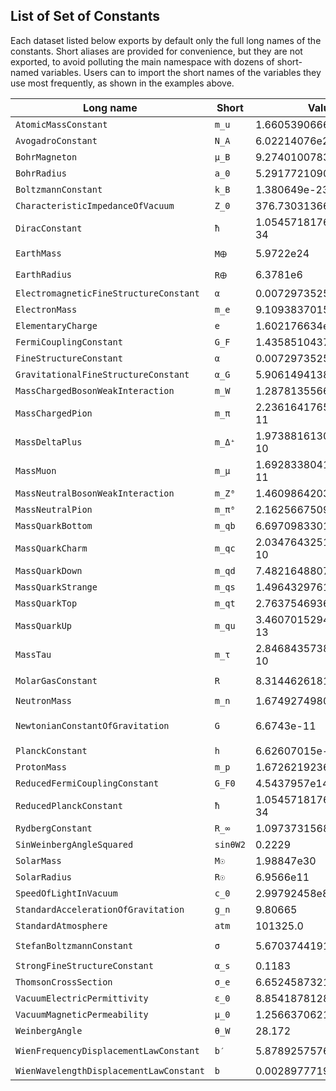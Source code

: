 ## List of Set of Constants

Each dataset listed below exports by default only the full
long names of the constants.  Short aliases are provided for
convenience, but they are not exported, to avoid polluting
the main namespace with dozens of short-named variables.
Users can to import the short names of the variables they
use most frequently, as shown in the examples above.


| Long name | Short | Value | Unit |
| --------- | ----- | ----- | ---- |
| `AtomicMassConstant` | `m_u` | 1.6605390666e-27 | `kg` |
| `AvogadroConstant` | `N_A` | 6.02214076e23 | `mol⁻¹` |
| `BohrMagneton` | `μ_B` | 9.2740100783e-24 | `J T⁻¹` |
| `BohrRadius` | `a_0` | 5.29177210903e-11 | `m` |
| `BoltzmannConstant` | `k_B` | 1.380649e-23 | `J K⁻¹` |
| `CharacteristicImpedanceOfVacuum` | `Z_0` | 376.730313668 | `Ω` |
| `DiracConstant` | `ħ` | 1.0545718176461565e-34 | `J s` |
| `EarthMass` | `M🜨` | 5.9722e24 | `kg` |
| `EarthRadius` | `R🜨` | 6.3781e6 | `m` |
| `ElectromagneticFineStructureConstant` | `α` | 0.0072973525693 |  |
| `ElectronMass` | `m_e` | 9.1093837015e-31 | `kg` |
| `ElementaryCharge` | `e` | 1.602176634e-19 | `C` |
| `FermiCouplingConstant` | `G_F` | 1.435851043785878e-62 | `J m³` |
| `FineStructureConstant` | `α` | 0.0072973525693 |  |
| `GravitationalFineStructureConstant` | `α_G` | 5.906149413805094e-39 |  |
| `MassChargedBosonWeakInteraction` | `m_W` | 1.2878135566428598e-8 | `kg` |
| `MassChargedPion` | `m_π` | 2.2361641765626725e-11 | `kg` |
| `MassDeltaPlus` | `m_Δ⁺` | 1.9738816130879998e-10 | `kg` |
| `MassMuon` | `m_μ` | 1.6928338041249804e-11 | `kg` |
| `MassNeutralBosonWeakInteraction` | `m_Z⁰` | 1.460986420305384e-8 | `kg` |
| `MassNeutralPion` | `m_π⁰` | 2.162566750920912e-11 | `kg` |
| `MassQuarkBottom` | `m_qb` | 6.69709833012e-10 | `kg` |
| `MassQuarkCharm` | `m_qc` | 2.0347643251799998e-10 | `kg` |
| `MassQuarkDown` | `m_qd` | 7.482164880779999e-13 | `kg` |
| `MassQuarkStrange` | `m_qs` | 1.496432976156e-11 | `kg` |
| `MassQuarkTop` | `m_qt` | 2.7637546936499998e-8 | `kg` |
| `MassQuarkUp` | `m_qu` | 3.4607015294399996e-13 | `kg` |
| `MassTau` | `m_τ` | 2.8468435738892393e-10 | `kg` |
| `MolarGasConstant` | `R` | 8.31446261815324 | `J K⁻¹ mol⁻¹` |
| `NeutronMass` | `m_n` | 1.67492749804e-27 | `kg` |
| `NewtonianConstantOfGravitation` | `G` | 6.6743e-11 | `m³ kg⁻¹ s⁻²` |
| `PlanckConstant` | `h` | 6.62607015e-34 | `J s` |
| `ProtonMass` | `m_p` | 1.67262192369e-27 | `kg` |
| `ReducedFermiCouplingConstant` | `G_F0` | 4.5437957e14 | `J⁻²` |
| `ReducedPlanckConstant` | `ħ` | 1.0545718176461565e-34 | `J s` |
| `RydbergConstant` | `R_∞` | 1.097373156816e7 | `m⁻¹` |
| `SinWeinbergAngleSquared` | `sinθW2` | 0.2229 | `°` |
| `SolarMass` | `M☉` | 1.98847e30 | `kg` |
| `SolarRadius` | `R☉` | 6.9566e11 | `m` |
| `SpeedOfLightInVacuum` | `c_0` | 2.99792458e8 | `m s⁻¹` |
| `StandardAccelerationOfGravitation` | `g_n` | 9.80665 | `m s⁻²` |
| `StandardAtmosphere` | `atm` | 101325.0 | `Pa` |
| `StefanBoltzmannConstant` | `σ` | 5.6703744191844294e-8 | `W K⁻⁴ m⁻²` |
| `StrongFineStructureConstant` | `α_s` | 0.1183 |  |
| `ThomsonCrossSection` | `σ_e` | 6.6524587321e-29 | `m²` |
| `VacuumElectricPermittivity` | `ε_0` | 8.8541878128e-12 | `F m⁻¹` |
| `VacuumMagneticPermeability` | `μ_0` | 1.25663706212e-6 | `N A⁻²` |
| `WeinbergAngle` | `θ_W` | 28.172 | `°` |
| `WienFrequencyDisplacementLawConstant` | `b′` | 5.878925757646825e10 | `Hz K⁻¹` |
| `WienWavelengthDisplacementLawConstant` | `b` | 0.0028977719551851727 | `K m` |
